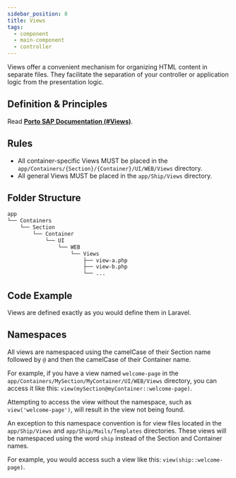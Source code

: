 ```yaml
---
sidebar_position: 8
title: Views
tags:
  - component
  - main-component
  - controller
---
```


Views offer a convenient mechanism for organizing HTML content in separate files.
They facilitate the separation of your controller or application logic from the presentation logic.

## Definition & Principles

Read [**Porto SAP Documentation (#Views)**](https://github.com/Mahmoudz/Porto#definitions--principles).

## Rules

- All container-specific Views MUST be placed in the `app/Containers/{Section}/{Container}/UI/WEB/Views` directory.
- All general Views MUST be placed in the `app/Ship/Views` directory.

## Folder Structure

```markdown
app
└── Containers
    └── Section
        └── Container
            └── UI
                └── WEB
                    └── Views
                        ├── view-a.php
                        ├── view-b.php
                        └── ...
```

## Code Example

Views are defined exactly as you would define them in Laravel.

## Namespaces

All views are namespaced
using the camelCase of their Section name followed by `@` and then the camelCase of their Container name.

For example,
if you have a view named `welcome-page` in the `app/Containers/MySection/MyContainer/UI/WEB/Views` directory,
you can access it like this: `view(mySection@myContainer::welcome-page)`.

Attempting to access the view without the namespace,
such as `view('welcome-page')`, will result in the view not being found.

An exception to this namespace convention is for view files
located in the `app/Ship/Views` and `app/Ship/Mails/Templates` directories.
These views will be namespaced using the word `ship` instead of the Section and Container names.

For example, you would access such a view like this: `view(ship::welcome-page)`.

